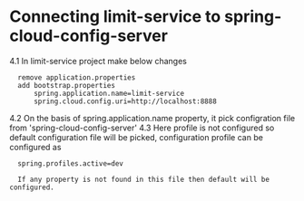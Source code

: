 # Connecting limit-service to spring-cloud-config-server

  4.1 In limit-service project make below changes
  
      remove application.properties
      add bootstrap.properties 
          spring.application.name=limit-service
          spring.cloud.config.uri=http://localhost:8888
      
  4.2 On the basis of spring.application.name property, it pick configration file from 'spring-cloud-config-server'
  4.3 Here profile is not configured so default configuration file will be picked, configuration profile can be configured as 
         
      spring.profiles.active=dev
      
      If any property is not found in this file then default will be configured.
